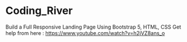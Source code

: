 # Coding_River
Build a  Full Responsive Landing Page Using Bootstrap 5,  HTML, CSS 
Get help from here : https://www.youtube.com/watch?v=h2jVZ8ans_o
